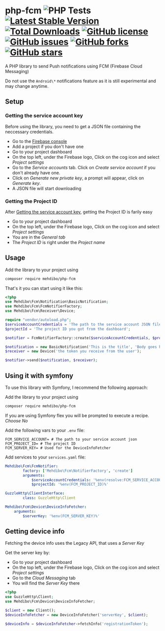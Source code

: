 # php-fcm ![PHP Tests](https://github.com/mehdibo/php-fcm/workflows/PHP%20Tests/badge.svg?branch=develop) [![Latest Stable Version](https://poser.pugx.org/mehdibo/php-fcm/v/stable?format=flat-square)](https://packagist.org/packages/mehdibo/php-fcm) [![Total Downloads](https://poser.pugx.org/mehdibo/php-fcm/downloads?format=flat-square)](https://packagist.org/packages/mehdibo/php-fcm) [![GitHub license](https://img.shields.io/github/license/mehdibo/php-fcm?style=flat-square)](https://github.com/mehdibo/php-fcm/blob/develop/LICENSE) [![GitHub issues](https://img.shields.io/github/issues/mehdibo/php-fcm?style=flat-square)](https://github.com/mehdibo/php-fcm/issues) [![GitHub forks](https://img.shields.io/github/forks/mehdibo/php-fcm?style=flat-square)](https://github.com/mehdibo/php-fcm/network) [![GitHub stars](https://img.shields.io/github/stars/mehdibo/php-fcm)](https://github.com/mehdibo/php-fcm/stargazers)
A PHP library to send Push notifications using FCM (Firebase Cloud Messaging)

Do not use the `Android\*` notifications feature as it is still experimental and may change anytime.

## Setup

### Getting the service account key

Before using the library, you need to get a JSON file containing the neccessary credentials.

- Go to the [Firebase console](https://console.firebase.google.com/u/0/)
- Add a project if you don't have one
- Go to your project dashboard
- On the top left, under the Firebase logo, Click on the cog icon and select *Project settings*
- Go to the *Service accounts* tab. Click on *Create service account* if you don't already have one.
- Click on *Generate new private key*, a prompt will appear, click on *Generate key*.
- A JSON file will start downloading

### Getting the Project ID

After [Getting the service account key](#getting-the-service-account-key), getting the Project ID is farily easy

- Go to your project dashboard
- On the top left, under the Firebase logo, Click on the cog icon and select *Project settings*
- You are in the *General tab*
- The *Project ID* is right under the *Project name*

## Usage

Add the library to your project using
```sh
composer require mehdibo/php-fcm
```

That's it you can start using it like this:

```php
<?php
use Mehdibo\Fcm\Notification\BasicNotification;
use Mehdibo\Fcm\FcmNotifierFactory;
use Mehdibo\Fcm\Receiver\Device;

require "vendor/autoload.php";
$serviceAccountCredentials = 'The path to the service account JSON file';
$projectId = 'The project ID you got from the dashboard';

$notifier = FcmNotifierFactory::create($serviceAccountCredentials, $projectId);

$notification = new BasicNotification('This is the title', 'Body goes here');
$receiver = new Device('the token you receive from the user');

$notifier->send($notification, $receiver);
```

## Using it with symfony
To use this library with Symfony, I recommend the following approach:

Add the library to your project using
```sh
composer require mehdibo/php-fcm
```

If you are using Symfony flex you will be prompted to execute a recipe.
*Choose No*

Add the following vars to your `.env` file:
```dotenv
FCM_SERVICE_ACCOUNT= # The path to your service account json
FCM_PROJECT_ID= # The project ID
FCM_SERVER_KEY= # Used for the DeviceInfoFetcher
```

Add services to your `services.yaml` file:
```yaml
Mehdibo\Fcm\FcmNotifier:
        factory: ['Mehdibo\Fcm\NotifierFactory', 'create']
        arguments:
            $serviceAccountCredentials: '%env(resolve:FCM_SERVICE_ACCOUNT)%'
            $projectId: '%env(FCM_PROJECT_ID)%'

GuzzleHttp\ClientInterface:
        class: GuzzleHttp\Client

Mehdibo\Fcm\Device\DeviceInfoFetcher:
    arguments:
        $serverKey: '%env(FCM_SERVER_KEY)%'
```

## Getting device info

Fetching the device info uses the Legacy API, that uses a *Server Key*

Get the server key by:

- Go to your project dashboard
- On the top left, under the Firebase logo, Click on the cog icon and select *Project settings*
- Go to the *Cloud Messaging* tab
- You will find the *Server Key* there

```php
<?php
use GuzzleHttp\Client;
use Mehdibo\Fcm\Device\DeviceInfoFetcher;

$client = new Client();
$deviceInfoFetcher = new DeviceInfoFetcher('serverKey', $client);

$deviceInfo = $deviceInfoFetcher->fetchInfo('registrationToken');
```
